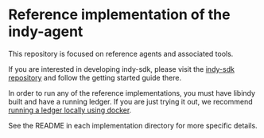 # Reference implementation of the indy-agent

This repository is focused on reference agents and associated tools.

If you are interested in developing indy-sdk,
please visit the [indy-sdk repository](https://github.com/hyperledger/indy-sdk/) and follow the getting started guide there.

In order to run any of the reference implementations, you must have libindy built and have a running ledger.  If you are just trying it out, we recommend [running a ledger locally using docker](https://github.com/hyperledger/indy-sdk/blob/master/doc/ubuntu-build.md).

See the README in each implementation directory for more specific details.